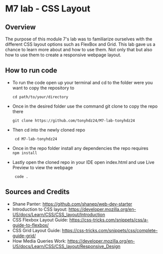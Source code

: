 # M7 lab - CSS Layout

## Overview

The purpose of this module 7's lab was to familiarize ourselves with the different CSS layout options such as FlexBox and Grid. This lab gave us a chance to learn more about and how to use them. Not only that but also how to use them to create a responsive webpage layout.

## How to run code

- To run the code open up your terminal and cd to the folder were you want to copy the repository to

  `cd path/to/your/directory`

- Once in the desired folder use the command git clone to copy the repo there

  `git clone https://github.com/tonyhdz24/M7-lab-tonyhdz24`

- Then cd into the newly cloned repo

  ` cd M7-lab-tonyhdz24`

- Once in the repo folder install any dependencies the repo requires  
   `npm install`

- Lastly open the cloned repo in your IDE open index.html and use Live Preview to view the webpage

  ` code .`

## Sources and Credits

- Shane Panter: https://github.com/shanep/web-dev-starter
- Introduction to CSS layout: https://developer.mozilla.org/en-US/docs/Learn/CSS/CSS_layout/Introduction
- CSS Flexbox Layout Guide: https://css-tricks.com/snippets/css/a-guide-to-flexbox/
- CSS Grid Layout Guide: https://css-tricks.com/snippets/css/complete-guide-grid/
- How Media Queries Work: https://developer.mozilla.org/en-US/docs/Learn/CSS/CSS_layout/Responsive_Design
